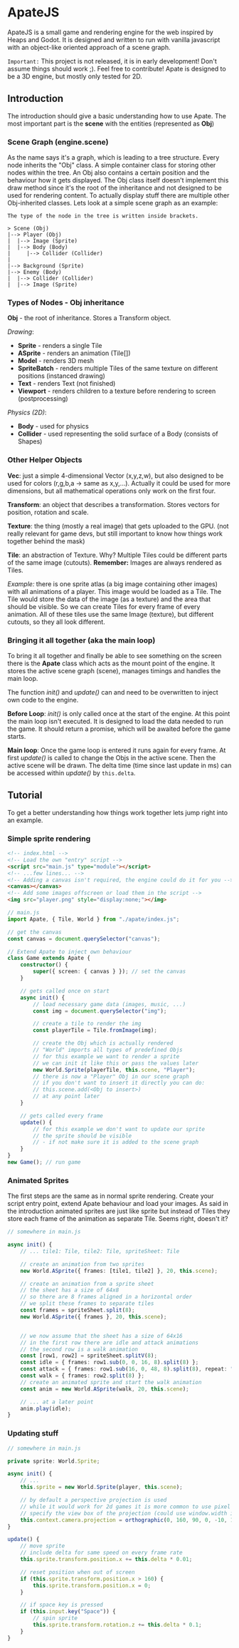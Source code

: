 # ApateJS

ApateJS is a small game and rendering engine for the web inspired by Heaps and Godot. It is designed and written to run with vanilla javascript with an object-like oriented approach of a scene graph.

`Important:`
This project is not released, it is in early development! Don't assume things should work ;). Feel free to contribute! Apate is designed to be a 3D engine, but mostly only tested for 2D.

## Introduction

The introduction should give a basic understanding how to use Apate.
The most important part is the **scene** with the entities (represented as **Obj**)

### Scene Graph (engine.scene)

As the name says it's a graph, which is leading to a tree structure. Every node inherits the "Obj" class. A simple container class for storing other nodes within the tree. An Obj also contains a certain position and the behaviour how it gets displayed. The Obj class itself doesn't implement this draw method since it's the root of the inheritance and not designed to be used for rendering content. To actually display stuff there are multiple other Obj-inherited classes. Lets look at a simple scene graph as an example:

```
The type of the node in the tree is written inside brackets.

> Scene (Obj)
|--> Player (Obj)
|  |--> Image (Sprite)
|  |--> Body (Body)
|     |--> Collider (Collider)
|
|--> Background (Sprite)
|--> Enemy (Body)
|  |--> Collider (Collider)
|  |--> Image (Sprite)
```

### Types of Nodes - Obj inheritance

**Obj** - the root of inheritance. Stores a Transform object.

_Drawing_:

-   **Sprite** - renders a single Tile
-   **ASprite** - renders an animation (Tile[])
-   **Model** - renders 3D mesh
-   **SpriteBatch** - renders multiple Tiles of the same texture on different positions (instanced drawing)
-   **Text** - renders Text (not finished)
-   **Viewport** - renders children to a texture before rendering to screen (postprocessing)

_Physics (2D)_:

-   **Body** - used for physics
-   **Collider** - used representing the solid surface of a Body (consists of Shapes)

### Other Helper Objects

**Vec**: just a simple 4-dimensional Vector (x,y,z,w), but also designed to be used for colors (r,g,b,a -> same as x,y,...). Actually it could be used for more dimensions, but all mathematical operations only work on the first four.

**Transform**: an object that describes a transformation. Stores vectors for position, rotation and scale.

**Texture**: the thing (mostly a real image) that gets uploaded to the GPU. (not really relevant for game devs, but still important to know how things work together behind the mask)

**Tile**: an abstraction of Texture. Why? Multiple Tiles could be different parts of the same image (cutouts). **Remember:** Images are always rendered as Tiles.

_Example:_ there is one sprite atlas (a big image containing other images) with all animations of a player. This image would be loaded as a Tile. The Tile would store the data of the image (as a texture) and the area that should be visible. So we can create Tiles for every frame of every animation. All of these tiles use the same Image (texture), but different cutouts, so they all look different.

### Bringing it all together (aka the main loop)

To bring it all together and finally be able to see something on the screen there is the **Apate** class which acts as the mount point of the engine. It stores the active scene graph (scene), manages timings and handles the main loop.

The function _init()_ and _update()_ can and need to be overwritten to inject own code to the engine.

**Before Loop**:
_init()_ is only called once at the start of the engine. At this point the main loop isn't executed. It is designed to load the data needed to run the game. It should return a promise, which will be awaited before the game starts.

**Main loop**:
Once the game loop is entered it runs again for every frame. At first _update()_ is called to change the Objs in the active scene. Then the active scene will be drawn. The delta time (time since last update in ms) can be accessed within _update()_ by `this.delta`.

## Tutorial

To get a better understanding how things work together lets jump right into an example.

### Simple sprite rendering

```html
<!-- index.html -->
<!-- Load the own "entry" script -->
<script src="main.js" type="module"></script>
<!-- ...few lines... -->
<!-- Adding a canvas isn't required, the engine could do it for you -->
<canvas></canvas>
<!-- Add some images offscreen or load them in the script -->
<img src="player.png" style="display:none;"></img>
```

```ts
// main.js
import Apate, { Tile, World } from "./apate/index.js";

// get the canvas
const canvas = document.querySelector("canvas");

// Extend Apate to inject own behaviour
class Game extends Apate {
    constructor() {
        super({ screen: { canvas } }); // set the canvas
    }

    // gets called once on start
    async init() {
        // load necessary game data (images, music, ...)
        const img = document.querySelector("img");

        // create a tile to render the img
        const playerTile = Tile.fromImage(img);

        // create the Obj which is actually rendered
        // "World" imports all types of predefined Objs
        // for this example we want to render a sprite
        // we can init it like this or pass the values later
        new World.Sprite(playerTile, this.scene, "Player");
        // there is now a "Player" Obj in our scene graph
        // if you don't want to insert it directly you can do:
        // this.scene.add(<Obj to insert>)
        // at any point later
    }

    // gets called every frame
    update() {
        // for this example we don't want to update our sprite
        // the sprite should be visible
        // - if not make sure it is added to the scene graph
    }
}
new Game(); // run game
```

### Animated Sprites

The first steps are the same as in normal sprite rendering. Create your script entry point, extend Apate behaviour and load your images. As said in the introduction animated sprites are just like sprite but instead of Tiles they store each frame of the animation as separate Tile. Seems right, doesn't it?

```ts
// somewhere in main.js

async init() {
    // ... tile1: Tile, tile2: Tile, spriteSheet: Tile

    // create an animation from two sprites
    new World.ASprite({ frames: [tile1, tile2] }, 20, this.scene);

    // create an animation from a sprite sheet
    // the sheet has a size of 64x8
    // so there are 8 frames aligned in a horizontal order
    // we split these frames to separate tiles
    const frames = spriteSheet.split(8);
    new World.ASprite({ frames }, 20, this.scene);


    // we now assume that the sheet has a size of 64x16
    // in the first row there are idle and attack animations
    // the second row is a walk animation
    const [row1, row2] = spriteSheet.splitV(8);
    const idle = { frames: row1.sub(0, 0, 16, 8).split(8) };
    const attack = { frames: row1.sub(16, 0, 48, 8).split(8), repeat: "once" };
    const walk = { frames: row2.split(8) };
    // create an animated sprite and start the walk animation
    const anim = new World.ASprite(walk, 20, this.scene);

    // ... at a later point
    anim.play(idle);
}

```

### Updating stuff

```ts
// somewhere in main.js

private sprite: World.Sprite;

async init() {
    // ...
    this.sprite = new World.Sprite(player, this.scene);

    // by default a perspective projection is used
    // while it would work for 2d games it is more common to use pixel coords (orthographic projection)
    // specify the view box of the projection (could use window.width instead of 160 to have real pixels)
    this.context.camera.projection = orthographic(0, 160, 90, 0, -10, 10);
}

update() {
    // move sprite
    // include delta for same speed on every frame rate
    this.sprite.transform.position.x += this.delta * 0.01;

    // reset position when out of screen
    if (this.sprite.transform.position.x > 160) {
        this.sprite.transform.position.x = 0;
    }

    // if space key is pressed
    if (this.input.key("Space")) {
        // spin sprite
        this.sprite.transform.rotation.z += this.delta * 0.1;
    }
}
```
